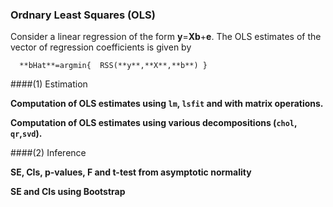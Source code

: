 ### Ordnary Least Squares (OLS)

Consider a linear regression of the form **y**=**Xb**+**e**. The OLS estimates of the vector of regression coefficients is given by

      **bHat**=argmin{  RSS(**y**,**X**,**b**) }
      
      
####(1) Estimation

**Computation of OLS estimates using `lm`, `lsfit` and with matrix operations.**


**Computation of OLS estimates using various decompositions (`chol`, `qr`,`svd`).**


####(2) Inference

**SE, CIs, p-values, F and t-test from asymptotic normality**


**SE and CIs using Bootstrap**
   
